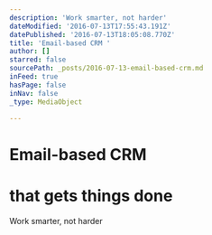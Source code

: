 ```yaml
---
description: 'Work smarter, not harder'
dateModified: '2016-07-13T17:55:43.191Z'
datePublished: '2016-07-13T18:05:08.770Z'
title: 'Email-based CRM '
author: []
starred: false
sourcePath: _posts/2016-07-13-email-based-crm.md
inFeed: true
hasPage: false
inNav: false
_type: MediaObject

---
```

# Email-based CRM 

# that gets things done

Work smarter, not harder